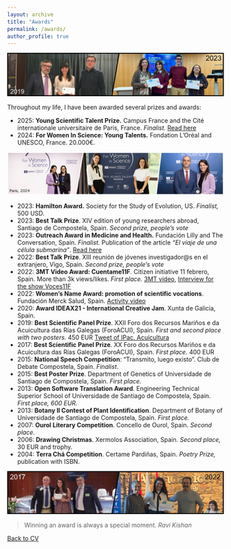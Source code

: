 ```yaml
---
layout: archive
title: "Awards"
permalink: /awards/
author_profile: true
---
```


<img src='/images/Tira_FotosPremios-2_AliciaLBruzos.png'>  

Throughout my life, I have been awarded several prizes and awards:
* 2025: **Young Scientific Talent Prize.** Campus France and the Cité internationale universitaire de Paris, France. _Finalist._ [Read here](https://www.campusfrance.org/system/files/medias/documents/2025-07/CP_FranceAlumni_Day2025_EN.pdf)  
* 2024: **For Women In Science: Young Talents.** Fondation L’Oréal and UNESCO, France. 20.000€.
<img src='/images/collage-FWISprize_AliciaLBruzos.png'>  

* 2023:	**Hamilton Award.** Society for the Study of Evolution, US. _Finalist,_ 500 USD.
* 2023: **Best Talk Prize**. XIV edition of young researchers abroad, Santiago de Compostela, Spain. _Second prize, people’s vote_   
* 2023:	**Outreach Award in Medicine and Health.** Fundación Lilly and The Conversation, Spain. _Finalist._ Publication of the article _“El viaje de una célula submarina”_. [Read here](https://theconversation.com/el-viaje-submarino-de-la-metastasis-209399)
* 2022: **Best Talk Prize**. XIII reunión de jóvenes investigador@s en el extranjero, Vigo, Spain. _Second prize, people’s vote_  
* 2022: **3MT Video Award: Cuentame11F**. Citizen initiative 11 febrero, Spain. More than 3k views/likes. _First place._ [3MT video](https://www.youtube.com/watch?v=2TYl6BZ-_SA), [Interview for the show Voces11F](https://www.youtube.com/watch?v=VSCPKnIMPbw&t=1s)
* 2022: **Women’s Name Award: promotion of scientific vocations**. Fundación Merck Salud, Spain. [Activity video](https://www.youtube.com/watch?v=T8S1t034ZgM)
* 2020: **Award IDEAX21 - International Creative Jam**. Xunta de Galicia, Spain.
* 2019: **Best Scientific Panel Prize**. XXII Foro dos Recursos Mariños e da Acuicultura das Rías Galegas (ForoACUI), Spain. _First and second place with two posters._ 450 EUR [Tweet of IPac. Acuicultura](https://twitter.com/IPacuicultura/status/1182639436607184899)
* 2017: **Best Scientific Panel Prize**. XX Foro dos Recursos Mariños e da Acuicultura das Rías Galegas (ForoACUI), Spain. _First place._ 400 EUR
* 2015: **National Speech Competition**: “Transmito, luego existo”. Club de Debate Compostela, Spain. _Finalist_.
* 2015:	**Best Poster Prize**. Department of Genetics of Universidade de Santiago de Compostela, Spain. _First place._
* 2013: **Open Software Translation Award**. Engineering Technical Superior School of Universidade de Santiago de Compostela, Spain. _First place, 600 EUR._
* 2013:	**Botany II Contest of Plant Identification**. Department of Botany of Universidade de Santiago de Compostela, Spain. _First place._
* 2007: **Ourol Literary Competition**. Concello de Ourol, Spain. _Second place._
* 2006: **Drawing Christmas**. Xermolos Association, Spain. _Second place,_ 30 EUR and trophy.
* 2004: **Terra Chá Competition**. Certame Pardiñas, Spain. _Poetry Prize,_ publication with ISBN.

<img src='/images/Tira_FotosPremios-3_AliciaLBruzos.png'>  

> Winning an award is always a special moment.
> _Ravi Kishan_

[Back to CV](https://albruzos.github.io/cv/)
